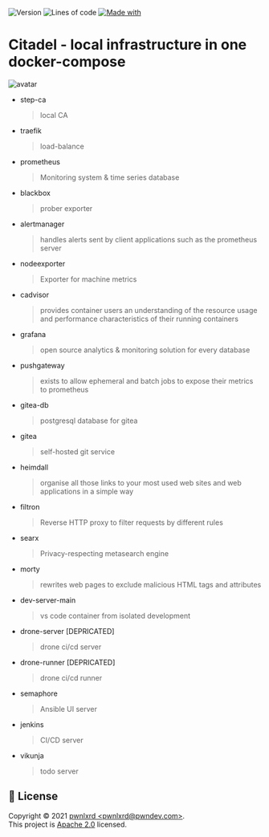 ![Version](https://img.shields.io/badge/version-1.6-brightgreen)  ![Lines of code](https://img.shields.io/tokei/lines/github/pwnlxrd/citadel)  [![Made with](https://shields.pwndev.com/badge/made%20with-docker-brightgreen)](https://drone.pwndev.com/pwnlxrd/Citadel)
  
<!-- [![Build Status](https://drone.pwndev.com/api/badges/pwnlxrd/Citadel/status.svg)](https://drone.pwndev.com/pwnlxrd/Citadel) -->
Citadel - local infrastructure in one docker-compose  
===
  
![avatar](https://kartinkin.net/uploads/posts/2021-07/1626828759_17-kartinkin-com-p-tyomnaya-bashnya-anime-anime-krasivo-18.jpg)
  
* step-ca  
    > local CA
* traefik  
    > load-balance
* prometheus  
    > Monitoring system & time series database
* blackbox  
    > prober exporter
* alertmanager  
    > handles alerts sent by client applications such as the prometheus server
* nodeexporter  
    > Exporter for machine metrics
* cadvisor  
    > provides container users an understanding of the resource usage and performance characteristics of their running containers
* grafana  
    > open source analytics & monitoring solution for every database
* pushgateway  
    > exists to allow ephemeral and batch jobs to expose their metrics to prometheus
* gitea-db  
    > postgresql database for gitea
* gitea  
    > self-hosted git service
* heimdall  
    > organise all those links to your most used web sites and web applications in a simple way
* filtron  
    > Reverse HTTP proxy to filter requests by different rules
* searx  
    > Privacy-respecting metasearch engine
* morty  
    > rewrites web pages to exclude malicious HTML tags and attributes
* dev-server-main  
    > vs code container from isolated development
* drone-server [DEPRICATED]  
    > drone ci/cd server
* drone-runner [DEPRICATED]  
    > drone ci/cd runner
* semaphore    
    > Ansible UI server    
* jenkins  
    > CI/CD server    
* vikunja  
    > todo server  
  

## 📝 License

Copyright © 2021 [pwnlxrd &lt;pwnlxrd@pwndev.com&gt;](https://github.com/pwnlxrd).<br />
This project is [Apache 2.0](https://www.apache.org/licenses/LICENSE-2.0) licensed.